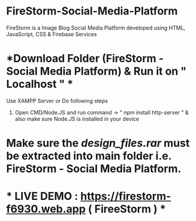 # FireStorm-Social-Media-Platform
FireStorm is a Image Blog Social Media Platform developed using HTML, JavaScript, CSS &amp; Firebase Services

# *Download Folder (FireStorm - Social Media Platform) & Run it on " Localhost " *

Use XAMPP Server or Do following steps
1. Open CMD/Node.JS and run command -> " npm install http-server "
   & also make sure Node.JS is installed in your device

# Make sure the *design_files.rar* must be extracted into main folder i.e. FireStorm - Social Media Platform.

# * LIVE DEMO : https://firestorm-f6930.web.app ( FireeStorm ) * 
